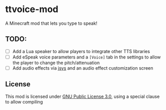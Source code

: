 # ttvoice-mod
A Minecraft mod that lets you type to speak!

## TODO:
- [ ] Add a Lua speaker to allow players to integrate other TTS libraries
- [ ] Add eSpeak voice parameters and a `[Voice]` tab in the settings to allow the player to change the pitch/attenuation 
- [ ] Add audio effects via [jsys](https://github.com/philburk/jsyn) and an audio effect customization screen

## License
This mod is licensed under [GNU Public License 3.0](./LICENSE), using a special clause to allow compiling
